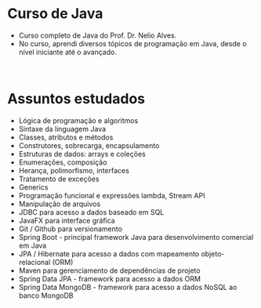 # Curso de Java 
- Curso completo de Java do Prof. Dr. Nelio Alves.
- No curso, aprendi diversos tópicos de programação em Java, desde o nível iniciante até o avançado.

<br>

# Assuntos estudados

- Lógica de programação e algoritmos
- Sintaxe da linguagem Java
- Classes, atributos e métodos
- Construtores, sobrecarga, encapsulamento
- Estruturas de dados: arrays e coleções
- Enumerações, composição
- Herança, polimorfismo, interfaces
- Tratamento de exceções
- Generics
- Programação funcional e expressões lambda, Stream API
- Manipulação de arquivos
- JDBC para acesso a dados baseado em SQL
- JavaFX para interface gráfica
- Git / Github para versionamento
- Spring Boot - principal framework Java para desenvolvimento comercial em Java
- JPA / Hibernate para acesso a dados com mapeamento objeto-relacional (ORM)
- Maven para gerenciamento de dependências de projeto
- Spring Data JPA - framework para acesso a dados ORM
- Spring Data MongoDB - framework para acesso a dados NoSQL ao banco MongoDB
